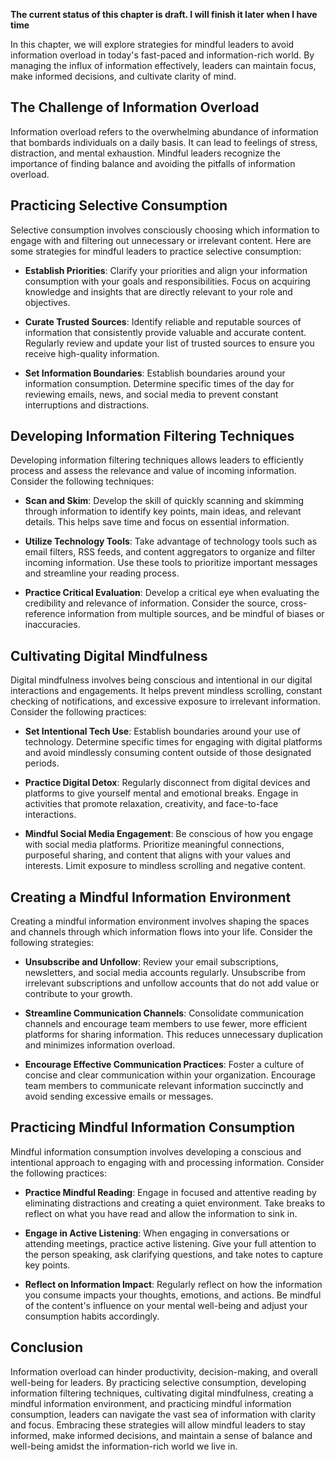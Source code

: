 **The current status of this chapter is draft. I will finish it later when I have time**

In this chapter, we will explore strategies for mindful leaders to avoid information overload in today's fast-paced and information-rich world. By managing the influx of information effectively, leaders can maintain focus, make informed decisions, and cultivate clarity of mind.

The Challenge of Information Overload
-------------------------------------

Information overload refers to the overwhelming abundance of information that bombards individuals on a daily basis. It can lead to feelings of stress, distraction, and mental exhaustion. Mindful leaders recognize the importance of finding balance and avoiding the pitfalls of information overload.

Practicing Selective Consumption
--------------------------------

Selective consumption involves consciously choosing which information to engage with and filtering out unnecessary or irrelevant content. Here are some strategies for mindful leaders to practice selective consumption:

* **Establish Priorities**: Clarify your priorities and align your information consumption with your goals and responsibilities. Focus on acquiring knowledge and insights that are directly relevant to your role and objectives.

* **Curate Trusted Sources**: Identify reliable and reputable sources of information that consistently provide valuable and accurate content. Regularly review and update your list of trusted sources to ensure you receive high-quality information.

* **Set Information Boundaries**: Establish boundaries around your information consumption. Determine specific times of the day for reviewing emails, news, and social media to prevent constant interruptions and distractions.

Developing Information Filtering Techniques
-------------------------------------------

Developing information filtering techniques allows leaders to efficiently process and assess the relevance and value of incoming information. Consider the following techniques:

* **Scan and Skim**: Develop the skill of quickly scanning and skimming through information to identify key points, main ideas, and relevant details. This helps save time and focus on essential information.

* **Utilize Technology Tools**: Take advantage of technology tools such as email filters, RSS feeds, and content aggregators to organize and filter incoming information. Use these tools to prioritize important messages and streamline your reading process.

* **Practice Critical Evaluation**: Develop a critical eye when evaluating the credibility and relevance of information. Consider the source, cross-reference information from multiple sources, and be mindful of biases or inaccuracies.

Cultivating Digital Mindfulness
-------------------------------

Digital mindfulness involves being conscious and intentional in our digital interactions and engagements. It helps prevent mindless scrolling, constant checking of notifications, and excessive exposure to irrelevant information. Consider the following practices:

* **Set Intentional Tech Use**: Establish boundaries around your use of technology. Determine specific times for engaging with digital platforms and avoid mindlessly consuming content outside of those designated periods.

* **Practice Digital Detox**: Regularly disconnect from digital devices and platforms to give yourself mental and emotional breaks. Engage in activities that promote relaxation, creativity, and face-to-face interactions.

* **Mindful Social Media Engagement**: Be conscious of how you engage with social media platforms. Prioritize meaningful connections, purposeful sharing, and content that aligns with your values and interests. Limit exposure to mindless scrolling and negative content.

Creating a Mindful Information Environment
------------------------------------------

Creating a mindful information environment involves shaping the spaces and channels through which information flows into your life. Consider the following strategies:

* **Unsubscribe and Unfollow**: Review your email subscriptions, newsletters, and social media accounts regularly. Unsubscribe from irrelevant subscriptions and unfollow accounts that do not add value or contribute to your growth.

* **Streamline Communication Channels**: Consolidate communication channels and encourage team members to use fewer, more efficient platforms for sharing information. This reduces unnecessary duplication and minimizes information overload.

* **Encourage Effective Communication Practices**: Foster a culture of concise and clear communication within your organization. Encourage team members to communicate relevant information succinctly and avoid sending excessive emails or messages.

Practicing Mindful Information Consumption
------------------------------------------

Mindful information consumption involves developing a conscious and intentional approach to engaging with and processing information. Consider the following practices:

* **Practice Mindful Reading**: Engage in focused and attentive reading by eliminating distractions and creating a quiet environment. Take breaks to reflect on what you have read and allow the information to sink in.

* **Engage in Active Listening**: When engaging in conversations or attending meetings, practice active listening. Give your full attention to the person speaking, ask clarifying questions, and take notes to capture key points.

* **Reflect on Information Impact**: Regularly reflect on how the information you consume impacts your thoughts, emotions, and actions. Be mindful of the content's influence on your mental well-being and adjust your consumption habits accordingly.

Conclusion
----------

Information overload can hinder productivity, decision-making, and overall well-being for leaders. By practicing selective consumption, developing information filtering techniques, cultivating digital mindfulness, creating a mindful information environment, and practicing mindful information consumption, leaders can navigate the vast sea of information with clarity and focus. Embracing these strategies will allow mindful leaders to stay informed, make informed decisions, and maintain a sense of balance and well-being amidst the information-rich world we live in.

